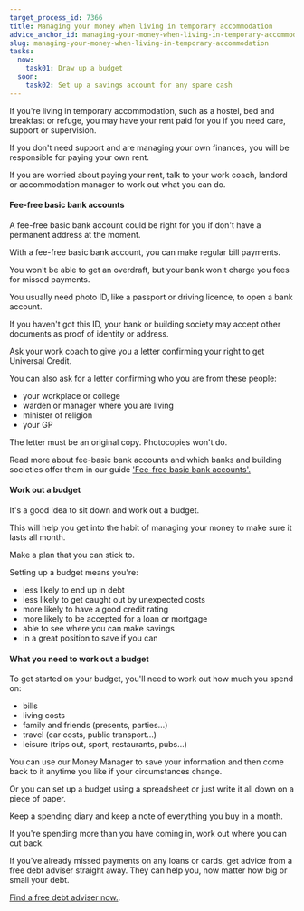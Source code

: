 ```yaml
---
target_process_id: 7366
title: Managing your money when living in temporary accommodation
advice_anchor_id: managing-your-money-when-living-in-temporary-accommodation
slug: managing-your-money-when-living-in-temporary-accommodation
tasks:
  now:
    task01: Draw up a budget
  soon:
    task02: Set up a savings account for any spare cash
---
```

If you're living in temporary accommodation, such as a hostel, bed and breakfast or refuge, you may have your rent paid for you if you need care, support or supervision.

If you don't need support and are managing your own finances, you will be responsible for paying your own rent.

If you are worried about paying your rent, talk to your work coach, landord or accommodation manager to work out what you can do.

#### Fee-free basic bank accounts
A fee-free basic bank account could be right for you if don't have a permanent address at the moment.

With a fee-free basic bank account, you can make regular bill payments.

You won't be able to get an overdraft, but your bank won't charge you fees for missed payments.

You usually need photo ID, like a passport or driving licence, to open a bank account.

If you haven't got this ID, your bank or building society may accept other documents as proof of identity or address.

Ask your work coach to give you a letter confirming your right to get Universal Credit.

You can also ask for a letter confirming who you are from these people:
* your workplace or college
* warden or manager where you are living
* minister of religion
* your GP

The letter must be an original copy. Photocopies won't do.

Read more about fee-basic bank accounts and which banks and building societies offer them
in our guide ['Fee-free basic bank accounts'.](/en/articles/basic-bank-accounts)

#### Work out a budget
It's a good idea to sit down and work out a budget.

This will help you get into the habit of managing your money to make sure it lasts all month.

Make a plan that you can stick to.

Setting up a budget means you're:
* less likely to end up in debt
* less likely to get caught out by unexpected costs
* more likely to have a good credit rating
* more likely to be accepted for a loan or mortgage
* able to see where you can make savings
* in a great position to save if you can

#### What you need to work out a budget
To get started on your budget, you'll need to work out how much you spend on:
* bills
* living costs
* family and friends (presents, parties…)
* travel (car costs, public transport…)
* leisure (trips out, sport, restaurants, pubs…)

You can use our Money Manager to save your information and then come back to it anytime you like if your circumstances change.

Or you can set up a budget using a spreadsheet or just write it all down on a piece of paper.

Keep a spending diary and keep a note of everything you buy in a month.

If you're spending more than you have coming in, work out where you can cut back.

If you've already missed payments on any loans or cards, get advice from a free debt adviser straight away. They can help you, now matter how big or small your debt.

[Find a free debt adviser now.](/en/tools/debt-advice-locator).

